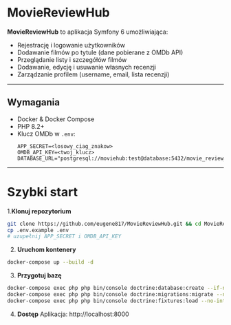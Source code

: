 # MovieReviewHub

**MovieReviewHub** to aplikacja Symfony 6 umożliwiająca:

- Rejestrację i logowanie użytkowników
- Dodawanie filmów po tytule (dane pobierane z OMDb API)
- Przeglądanie listy i szczegółów filmów
- Dodawanie, edycję i usuwanie własnych recenzji
- Zarządzanie profilem (username, email, lista recenzji)

---

## Wymagania

- Docker & Docker Compose
- PHP 8.2+
- Klucz OMDb w `.env`:
  ```dotenv
  APP_SECRET=<losowy_ciag_znakow>
  OMDB_API_KEY=<twoj_klucz>
  DATABASE_URL="postgresql://moviehub:test@database:5432/movie_review_hub"

---

# Szybki start

1.**Klonuj repozytorium**
```bash
git clone https://github.com/eugene817/MovieReviewHub.git && cd MovieReviewHub
cp .env.example .env
# uzupełnij APP_SECRET i OMDB_API_KEY
```

2. **Uruchom kontenery**
```bash
docker-compose up --build -d
```

3. **Przygotuj bazę**
```bash
docker-compose exec php php bin/console doctrine:database:create --if-not-exists
docker-compose exec php php bin/console doctrine:migrations:migrate --no-interaction
docker-compose exec php php bin/console doctrine:fixtures:load --no-interaction --append
```

4. **Dostęp**
Aplikacja: http://localhost:8000
